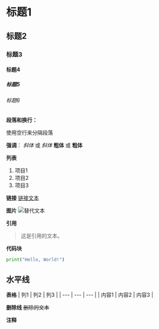 # 标题1
## 标题2
### 标题3
#### 标题4
##### 标题5
###### 标题6

**段落和换行：**

使用空行来分隔段落

**强调**：
*斜体* 或 _斜体_
**粗体** 或 __粗体__

**列表**
1. 项目1
2. 项目2
3. 项目3

**链接**
[链接文本](http://www.example.com)

**图片**
![替代文本](http://www.example.com/image.jpg)

**引用**
> 这是引用的文本。

**代码块**
```python
print("Hello, World!")
```
**水平线**
---

**表格**
| 列1 | 列2 | 列3 |
| --- | --- | --- |
| 内容1 | 内容2 | 内容3 |

**删除线**
~~删除的文本~~

**注释**
<!-- 这是注释 -->



